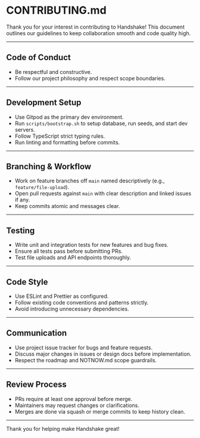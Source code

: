 # CONTRIBUTING.md

Thank you for your interest in contributing to Handshake! This document outlines our guidelines to keep collaboration smooth and code quality high.

---

## Code of Conduct

- Be respectful and constructive.  
- Follow our project philosophy and respect scope boundaries.

---

## Development Setup

- Use Gitpod as the primary dev environment.  
- Run `scripts/bootstrap.sh` to setup database, run seeds, and start dev servers.  
- Follow TypeScript strict typing rules.  
- Run linting and formatting before commits.

---

## Branching & Workflow

- Work on feature branches off `main` named descriptively (e.g., `feature/file-upload`).  
- Open pull requests against `main` with clear description and linked issues if any.  
- Keep commits atomic and messages clear.

---

## Testing

- Write unit and integration tests for new features and bug fixes.  
- Ensure all tests pass before submitting PRs.  
- Test file uploads and API endpoints thoroughly.

---

## Code Style

- Use ESLint and Prettier as configured.  
- Follow existing code conventions and patterns strictly.  
- Avoid introducing unnecessary dependencies.

---

## Communication

- Use project issue tracker for bugs and feature requests.  
- Discuss major changes in issues or design docs before implementation.  
- Respect the roadmap and NOTNOW.md scope guardrails.

---

## Review Process

- PRs require at least one approval before merge.  
- Maintainers may request changes or clarifications.  
- Merges are done via squash or merge commits to keep history clean.

---

Thank you for helping make Handshake great!



